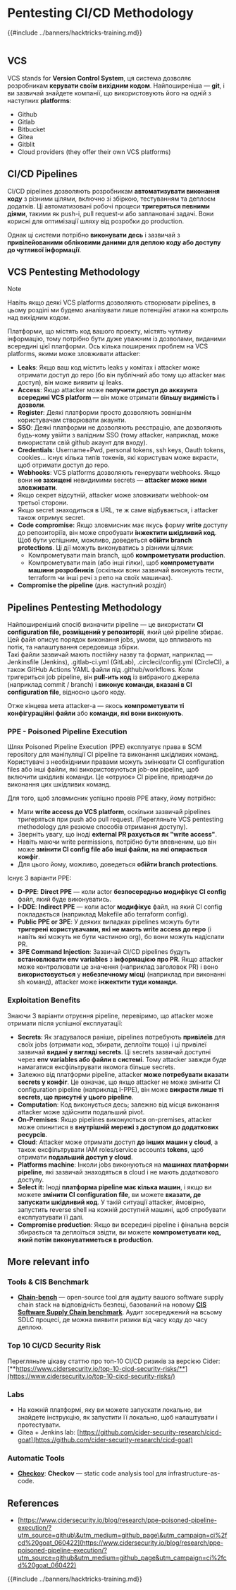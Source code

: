 # Pentesting CI/CD Methodology

{{#include ../banners/hacktricks-training.md}}

<figure><img src="../images/CLOUD-logo-letters.svg" alt=""><figcaption></figcaption></figure>

## VCS

VCS stands for **Version Control System**, ця система дозволяє розробникам **керувати своїм вихідним кодом**. Найпоширеніша — **git**, і ви зазвичай знайдете компанії, що використовують його на одній з наступних **platforms**:

- Github
- Gitlab
- Bitbucket
- Gitea
- Gitblit
- Cloud providers (they offer their own VCS platforms)


## CI/CD Pipelines

CI/CD pipelines дозволяють розробникам **автоматизувати виконання коду** з різними цілями, включно зі збіркою, тестуванням та деплоєм додатків. Ці автоматизовані робочі процеси **тригеряться певними діями**, такими як push-і, pull request-и або заплановані задачі. Вони корисні для оптимізації шляху від розробки до production.

Однак ці системи потрібно **виконувати десь** і зазвичай з **привілейованими обліковими даними для деплою коду або доступу до чутливої інформації**.

## VCS Pentesting Methodology

> [!NOTE]
> Навіть якщо деякі VCS platforms дозволяють створювати pipelines, в цьому розділі ми будемо аналізувати лише потенційні атаки на контроль над вихідним кодом.

Платформи, що містять код вашого проекту, містять чутливу інформацію, тому потрібно бути дуже уважним із дозволами, виданими всередині цієї платформи. Ось кілька поширених проблем на VCS platforms, якими може зловживати attacker:

- **Leaks**: Якщо ваш код містить leaks у комітах і attacker може отримати доступ до repo (бо він публічний або тому що attacker має доступ), він може виявити ці leaks.
- **Access**: Якщо attacker може **получити доступ до аккаунта всередині VCS platform** — він може отримати **більшу видимість і дозволи**.
- **Register**: Деякі платформи просто дозволяють зовнішнім користувачам створювати акаунти.
- **SSO**: Деякі платформи не дозволяють реєстрацію, але дозволяють будь-кому увійти з валідним SSO (тому attacker, наприклад, може використати свій github акаунт для входу).
- **Credentials**: Username+Pwd, personal tokens, ssh keys, Oauth tokens, cookies... існує кілька типів токенів, які користувач може вкрасти, щоб отримати доступ до repo.
- **Webhooks**: VCS platforms дозволяють генерувати webhooks. Якщо вони **не захищені** невидимими secrets — **attacker може ними зловживати**.
- Якщо секрет відсутній, attacker може зловживати webhook-ом третьої сторони.
- Якщо secret знаходиться в URL, те ж саме відбувається, і attacker також отримує secret.
- **Code compromise:** Якщо зловмисник має якусь форму **write** доступу до репозиторіїв, він може спробувати **інжектити шкідливий код**. Щоб бути успішним, можливо, доведеться **обійти branch protections**. Ці дії можуть виконуватись з різними цілями:
  - Компрометувати main branch, щоб **компрометувати production**.
  - Компрометувати main (або інші гілки), щоб **компрометувати машини розробників** (оскільки вони зазвичай виконують тести, terraform чи інші речі з репо на своїх машинах).
- **Compromise the pipeline** (див. наступний розділ)

## Pipelines Pentesting Methodology

Найпоширеніший спосіб визначити pipeline — це використати **CI configuration file, розміщений у репозиторії**, який цей pipeline збирає. Цей файл описує порядок виконання jobs, умови, що впливають на потік, та налаштування середовища збірки.\
Такі файли зазвичай мають постійну назву та формат, наприклад — Jenkinsfile (Jenkins), .gitlab-ci.yml (GitLab), .circleci/config.yml (CircleCI), а також GitHub Actions YAML файли під .github/workflows. Коли тригериться job pipeline, він **pull-ить код** із вибраного джерела (наприклад commit / branch) і **виконує команди, вказані в CI configuration file**, відносно цього коду.

Отже кінцева мета attacker-а — якось **компрометувати ті конфігураційні файли** або **команди, які вони виконують**.

### PPE - Poisoned Pipeline Execution

Шлях Poisoned Pipeline Execution (PPE) експлуатує права в SCM repository для маніпуляції CI pipeline та виконання шкідливих команд. Користувачі з необхідними правами можуть змінювати CI configuration files або інші файли, які використовуються job-ом pipeline, щоб включити шкідливі команди. Це «отруює» CI pipeline, приводячи до виконання цих шкідливих команд.

Для того, щоб зловмисник успішно провів PPE атаку, йому потрібно:

- Мати **write access до VCS platform**, оскільки зазвичай pipelines тригеряться при push або pull request. (Перегляньте VCS pentesting methodology для резюме способів отримання доступу).
- Зверніть увагу, що іноді **external PR рахується як "write access"**.
- Навіть маючи write permissions, потрібно бути впевненим, що він може **змінити CI config file або інші файли, на які опирається конфіг**.
- Для цього йому, можливо, доведеться **обійти branch protections**.

Існує 3 варіанти PPE:

- **D-PPE**: **Direct PPE** — коли actor **безпосередньо модифікує CI config** файл, який буде виконуватись.
- **I-DDE**: **Indirect PPE** — коли actor **модифікує** файл, на який CI config покладається (наприклад Makefile або terraform config).
- **Public PPE or 3PE**: У деяких випадках pipelines можуть бути **тригерені користувачами, які не мають write access до repo** (і навіть які можуть не бути частиною org), бо вони можуть надіслати PR.
- **3PE Command Injection**: Зазвичай CI/CD pipelines будуть **встановлювати env variables** з **інформацією про PR**. Якщо attacker може контролювати це значення (наприклад заголовок PR) і воно **використовується** у **небезпечному місці** (наприклад при виконанні sh команд), attacker може **інжектити туди команди**.

### Exploitation Benefits

Знаючи 3 варіанти отруєння pipeline, перевіримо, що attacker може отримати після успішної експлуатації:

- **Secrets**: Як згадувалося раніше, pipelines потребують **привілеїв** для своїх jobs (отримати код, збирати, деплоїти тощо) і ці привілеї зазвичай **видані у вигляді secrets**. Ці secrets зазвичай доступні через **env variables або файли в системі**. Тому attacker завжди буде намагатися ексфільтрувати якомога більше secrets.
- Залежно від платформи pipeline, attacker **може потребувати вказати secrets у конфіг**. Це означає, що якщо attacker не може змінити CI configuration pipeline (наприклад I-PPE), він може **викрасти лише ті secrets, що присутні у цього pipeline**.
- **Computation**: Код виконується десь; залежно від місця виконання attacker може здійснити подальший pivot.
- **On-Premises**: Якщо pipelines виконуються on-premises, attacker може опинитися в **внутрішній мережі з доступом до додаткових ресурсів**.
- **Cloud**: Attacker може отримати доступ **до інших машин у cloud**, а також ексфільтрувати IAM roles/service accounts **tokens**, щоб отримати **подальший доступ у cloud**.
- **Platforms machine**: Інколи jobs виконуються на **машинах платформи pipeline**, які зазвичай знаходяться в cloud і не мають додаткового доступу.
- **Select it:** Іноді **платформа pipeline має кілька машин**, і якщо ви можете **змінити CI configuration file**, ви можете **вказати, де запускати шкідливий код**. У такій ситуації attacker, ймовірно, запустить reverse shell на кожній доступній машині, щоб спробувати експлуатувати її далі.
- **Compromise production**: Якщо ви всередині pipeline і фінальна версія збирається та деплоїться звідти, ви можете **компрометувати код, який потім виконуватиметься в production**.

## More relevant info

### Tools & CIS Benchmark

- [**Chain-bench**](https://github.com/aquasecurity/chain-bench) — open-source tool для аудиту вашого software supply chain stack на відповідність безпеці, базований на новому [**CIS Software Supply Chain benchmark**](https://github.com/aquasecurity/chain-bench/blob/main/docs/CIS-Software-Supply-Chain-Security-Guide-v1.0.pdf). Аудит зосереджений на всьому SDLC процесі, де можна виявити ризики від часу коду до часу деплою.

### Top 10 CI/CD Security Risk

Перегляньте цікаву статтю про топ-10 CI/CD ризиків за версією Cider: [**https://www.cidersecurity.io/top-10-cicd-security-risks/**](https://www.cidersecurity.io/top-10-cicd-security-risks/)

### Labs

- На кожній платформі, яку ви можете запускати локально, ви знайдете інструкцію, як запустити її локально, щоб налаштувати і протестувати.
- Gitea + Jenkins lab: [https://github.com/cider-security-research/cicd-goat](https://github.com/cider-security-research/cicd-goat)

### Automatic Tools

- [**Checkov**](https://github.com/bridgecrewio/checkov): **Checkov** — static code analysis tool для infrastructure-as-code.

## References

- [https://www.cidersecurity.io/blog/research/ppe-poisoned-pipeline-execution/?utm_source=github\&utm_medium=github_page\&utm_campaign=ci%2fcd%20goat_060422](https://www.cidersecurity.io/blog/research/ppe-poisoned-pipeline-execution/?utm_source=github&utm_medium=github_page&utm_campaign=ci%2fcd%20goat_060422)


{{#include ../banners/hacktricks-training.md}}
